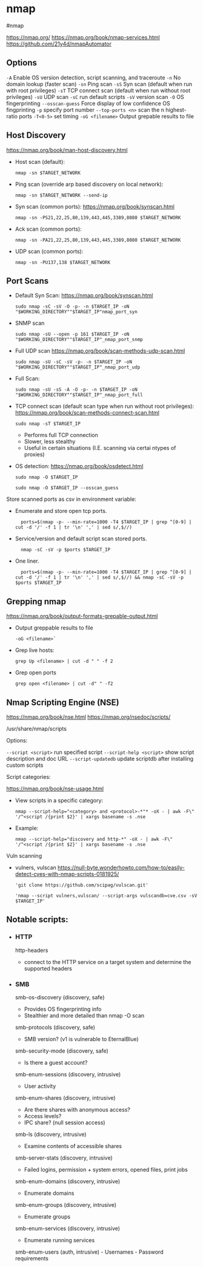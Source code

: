 # nmap
#nmap

https://nmap.org/
https://nmap.org/book/nmap-services.html
https://github.com/21y4d/nmapAutomator

## Options

`-A` Enable OS version detection, script scanning, and traceroute
`-n` No domain lookup (faster scan)
`-sn` Ping scan
`-sS` Syn scan (default when run with root privileges)
`-sT` TCP connect scan (default when run without root privileges)
`-sU` UDP scan
`-sC` run default scripts
`-sV` version scan
`-O` OS fingerprinting
`--osscan-guess` Force display of low confidence OS fingprinting
`-p` specify port number
`--top-ports <n>` scan the n highest-ratio ports
`-T<0-5>` set timing
`-oG <filename>` Output grepable results to file

## Host Discovery
https://nmap.org/book/man-host-discovery.html

- Host scan (default):
     
      nmap -sn $TARGET_NETWORK

- Ping scan (override arp based discovery on local network):

      nmap -sn $TARGET_NETWORK --send-ip

- Syn scan (common ports):
  https://nmap.org/book/synscan.html
    
      nmap -sn -PS21,22,25,80,139,443,445,3389,8080 $TARGET_NETWORK

- Ack scan (common ports):
    
      nmap -sn -PA21,22,25,80,139,443,445,3389,8080 $TARGET_NETWORK

- UDP scan (common ports):

      nmap -sn -PU137,138 $TARGET_NETWORK

## Port Scans

- Default Syn Scan:
  https://nmap.org/book/synscan.html
    
      sudo nmap -sC -sV -O -p- -n $TARGET_IP -oN "$WORKING_DIRECTORY""$TARGET_IP"nmap_port_syn

- SNMP scan

      sudo nmap -sU --open -p 161 $TARGET_IP -oN "$WORKING_DIRECTORY""$TARGET_IP"_nmap_port_snmp

- Full UDP scan
  https://nmap.org/book/scan-methods-udp-scan.html

      sudo nmap -sU -sC -sV -p- -n $TARGET_IP -oN "$WORKING_DIRECTORY""$TARGET_IP"_nmap_port_udp

- Full Scan:

      sudo nmap -sU -sS -A -O -p- -n $TARGET_IP -oN "$WORKING_DIRECTORY""$TARGET_IP"_nmap_port_full


- TCP connect scan (default scan type when run without root privileges):
  https://nmap.org/book/scan-methods-connect-scan.html

      sudo nmap -sT $TARGET_IP

    - Performs full TCP connection
    - Slower, less stealthy
    - Useful in certain situations (I.E. scanning via certai ntypes of proxies)


- OS detection:
  https://nmap.org/book/osdetect.html

      sudo nmap -O $TARGET_IP

      sudo nmap -O $TARGET_IP --osscan_guess

Store scanned ports as csv in environment variable:

- Enumerate and store open tcp ports.

		ports=$(nmap -p- --min-rate=1000 -T4 $TARGET_IP | grep ^[0-9] | cut -d '/' -f 1 | tr '\n' ',' | sed s/,$//)
	
- Service/version and default script scan stored ports.
  
		nmap -sC -sV -p $ports $TARGET_IP

- One liner.

		ports=$(nmap -p- --min-rate=1000 -T4 $TARGET_IP | grep ^[0-9] | cut -d '/' -f 1 | tr '\n' ',' | sed s/,$//) && nmap -sC -sV -p $ports $TARGET_IP

## Grepping nmap
https://nmap.org/book/output-formats-grepable-output.html

- Output greppable results to file

      -oG <filename>`

- Grep live hosts:

      grep Up <filename> | cut -d " " -f 2

- Grep open ports

      grep open <filename> | cut -d" " -f2


## Nmap Scripting Engine (NSE)
https://nmap.org/book/nse.html
https://nmap.org/nsedoc/scripts/
    
/usr/share/nmap/scripts

Options:

  `--script <script>` run specified script
  `--script-help <script>` show script description and doc URL
  `--script-updatedb` update scriptdb after installing custom scripts

Script categories:

  https://nmap.org/book/nse-usage.html

  - View scripts in a specific category:

        nmap --script-help="<category> and <protocol>-*"* -oX - | awk -F\" '/^<script /{print $2}' | xargs basename -s .nse

  - Example:

        nmap --script-help="discovery and http-*" -oX - | awk -F\" '/^<script /{print $2}' | xargs basename -s .nse

Vuln scanning

  - vulners, vulscan
    https://null-byte.wonderhowto.com/how-to/easily-detect-cves-with-nmap-scripts-0181925/

        'git clone https://github.com/scipag/vulscan.git'
      
        'nmap --script vulners,vulscan/ --script-args vulscandb=cve.csv -sV $TARGET_IP'

## Notable scripts:

- ### HTTP
  http-headers
    - connect to the HTTP service on a target system and determine the supported headers

- ### SMB
  smb-os-discovery (discovery, safe)
    - Provides OS fingerprinting info
    - Stealthier and more detailed than nmap -O scan

  smb-protocols (discovery, safe)
    - SMB version? (v1 is vulnerable to EternalBlue)
  
  smb-security-mode (discovery, safe)
    - Is there a guest account?

  smb-enum-sessions (discovery, intrusive)
    - User activity
  
  smb-enum-shares (discovery, intrusive)
    - Are there shares with anonymous access?
    - Access levels?
    - IPC share? (null session access)
  
  smb-ls (discovery, intrusive)
    - Examine contents of accessible shares

  smb-server-stats (discovery, intrusive)
    - Failed logins, permission + system errors, opened files, print jobs

  smb-enum-domains (discovery, intrusive)
    - Enumerate domains
  
  smb-enum-groups (discovery, intrusive)
    - Enumerate groups  
  
  smb-enum-services (discovery, intrusive)
    - Enumerate running services
  
  smb-enum-users (auth, intrusive)
      - Usernames
      - Password requirements